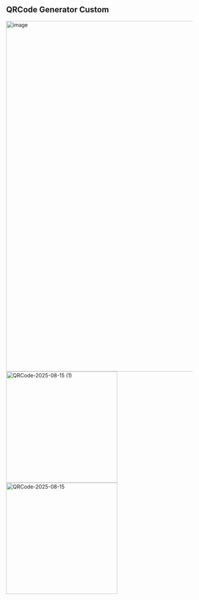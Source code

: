 ## QRCode Generator Custom 

<img width="1920" height="945" alt="image" src="https://github.com/user-attachments/assets/d06835e5-6cb8-4d57-bbe2-56089ce79e63" />

<img width="300" height="300" alt="QRCode-2025-08-15 (1)" src="https://github.com/user-attachments/assets/73171f34-d4b5-4a59-bbe2-f94c68af2377" />
<img width="300" height="300" alt="QRCode-2025-08-15" src="https://github.com/user-attachments/assets/53987e72-c6db-424c-b2a9-bedc4f98ff3d" />
